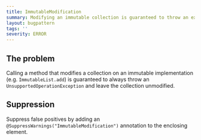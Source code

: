 ```yaml
---
title: ImmutableModification
summary: Modifying an immutable collection is guaranteed to throw an exception and leave the collection unmodified
layout: bugpattern
tags: ''
severity: ERROR
---
```


<!--
*** AUTO-GENERATED, DO NOT MODIFY ***
To make changes, edit the @BugPattern annotation or the explanation in docs/bugpattern.
-->

## The problem
Calling a method that modifies a collection on an immutable implementation (e.g. `ImmutableList.add`) is guaranteed to always throw an `UnsupportedOperationException` and leave the collection unmodified.

## Suppression
Suppress false positives by adding an `@SuppressWarnings("ImmutableModification")` annotation to the enclosing element.
